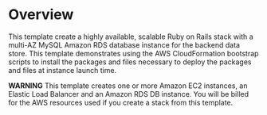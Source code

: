 # Overview

This template create a highly available, scalable Ruby on Rails stack with a multi-AZ MySQL Amazon RDS database instance for the backend data store. This template demonstrates using the AWS CloudFormation bootstrap scripts to install the packages and files necessary to deploy the packages and files at instance launch time. 

**WARNING** This template creates one or more Amazon EC2 instances, an Elastic Load Balancer and an Amazon RDS DB instance. You will be billed for the AWS resources used if you create a stack from this template.
